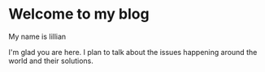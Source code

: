 # Welcome to my blog
My name is lillian

I'm glad you are here. I plan to talk about the issues happening around the world and their solutions.
